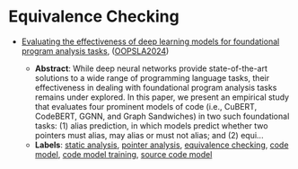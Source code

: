 # Equivalence Checking

- [Evaluating the effectiveness of deep learning models for foundational program analysis tasks](../venues/OOPSLA2024/paper_8.md), ([OOPSLA2024](../venues/OOPSLA2024/README.md))

  - **Abstract**: While deep neural networks provide state-of-the-art solutions to a wide range of programming language tasks, their effectiveness in dealing with foundational program analysis tasks remains under explored. In this paper, we present an empirical study that evaluates four prominent models of code (i.e., CuBERT, CodeBERT, GGNN, and Graph Sandwiches) in two such foundational tasks: (1) alias prediction, in which models predict whether two pointers must alias, may alias or must not alias; and (2) equi...
  - **Labels**: [static analysis](static_analysis.md), [pointer analysis](pointer_analysis.md), [equivalence checking](equivalence_checking.md), [code model](code_model.md), [code model training](code_model_training.md), [source code model](source_code_model.md)
